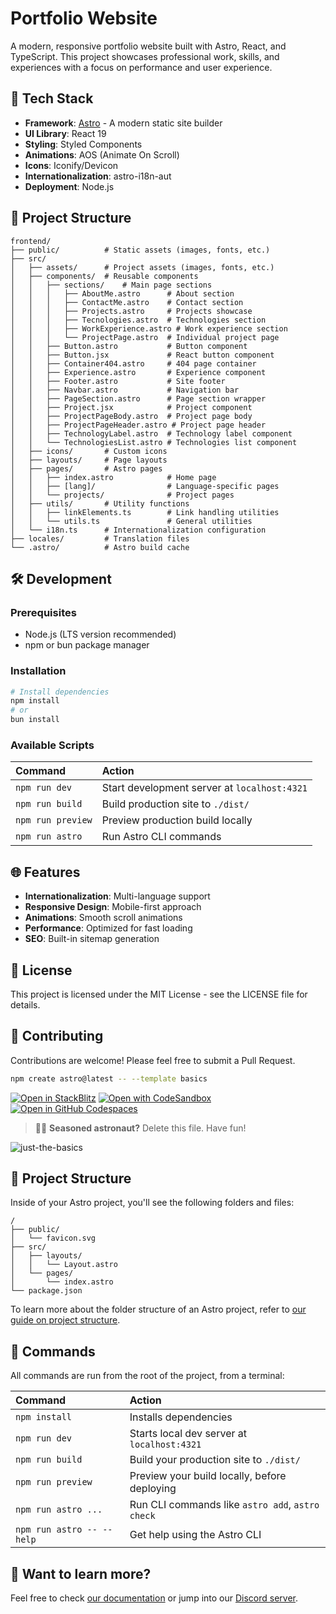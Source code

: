 # Portfolio Website

A modern, responsive portfolio website built with Astro, React, and TypeScript. This project showcases professional work, skills, and experiences with a focus on performance and user experience.

## 🚀 Tech Stack

- **Framework**: [Astro](https://astro.build) - A modern static site builder
- **UI Library**: React 19
- **Styling**: Styled Components
- **Animations**: AOS (Animate On Scroll)
- **Icons**: Iconify/Devicon
- **Internationalization**: astro-i18n-aut
- **Deployment**: Node.js

## 📁 Project Structure

```text
frontend/
├── public/          # Static assets (images, fonts, etc.)
├── src/
│   ├── assets/      # Project assets (images, fonts, etc.)
│   ├── components/  # Reusable components
│   │   ├── sections/    # Main page sections
│   │   │   ├── AboutMe.astro      # About section
│   │   │   ├── ContactMe.astro    # Contact section
│   │   │   ├── Projects.astro     # Projects showcase
│   │   │   ├── Tecnologies.astro  # Technologies section
│   │   │   ├── WorkExperience.astro # Work experience section
│   │   │   └── ProjectPage.astro  # Individual project page
│   │   ├── Button.astro           # Button component
│   │   ├── Button.jsx             # React button component
│   │   ├── Container404.astro     # 404 page container
│   │   ├── Experience.astro       # Experience component
│   │   ├── Footer.astro           # Site footer
│   │   ├── Navbar.astro           # Navigation bar
│   │   ├── PageSection.astro      # Page section wrapper
│   │   ├── Project.jsx            # Project component
│   │   ├── ProjectPageBody.astro  # Project page body
│   │   ├── ProjectPageHeader.astro # Project page header
│   │   ├── TechnologyLabel.astro  # Technology label component
│   │   └── TechnologiesList.astro # Technologies list component
│   ├── icons/       # Custom icons
│   ├── layouts/     # Page layouts
│   ├── pages/       # Astro pages
│   │   ├── index.astro            # Home page
│   │   ├── [lang]/                # Language-specific pages
│   │   └── projects/              # Project pages
│   ├── utils/       # Utility functions
│   │   ├── linkElements.ts        # Link handling utilities
│   │   └── utils.ts               # General utilities
│   └── i18n.ts      # Internationalization configuration
├── locales/         # Translation files
└── .astro/          # Astro build cache
```

## 🛠️ Development

### Prerequisites

- Node.js (LTS version recommended)
- npm or bun package manager

### Installation

```bash
# Install dependencies
npm install
# or
bun install
```

### Available Scripts

| Command           | Action                                           |
| :---------------- | :----------------------------------------------- |
| `npm run dev`     | Start development server at `localhost:4321`     |
| `npm run build`   | Build production site to `./dist/`               |
| `npm run preview` | Preview production build locally                 |
| `npm run astro`   | Run Astro CLI commands                           |

## 🌐 Features

- **Internationalization**: Multi-language support
- **Responsive Design**: Mobile-first approach
- **Animations**: Smooth scroll animations
- **Performance**: Optimized for fast loading
- **SEO**: Built-in sitemap generation

## 📝 License

This project is licensed under the MIT License - see the LICENSE file for details.

## 🤝 Contributing

Contributions are welcome! Please feel free to submit a Pull Request.

```sh
npm create astro@latest -- --template basics
```

[![Open in StackBlitz](https://developer.stackblitz.com/img/open_in_stackblitz.svg)](https://stackblitz.com/github/withastro/astro/tree/latest/examples/basics)
[![Open with CodeSandbox](https://assets.codesandbox.io/github/button-edit-lime.svg)](https://codesandbox.io/p/sandbox/github/withastro/astro/tree/latest/examples/basics)
[![Open in GitHub Codespaces](https://github.com/codespaces/badge.svg)](https://codespaces.new/withastro/astro?devcontainer_path=.devcontainer/basics/devcontainer.json)

> 🧑‍🚀 **Seasoned astronaut?** Delete this file. Have fun!

![just-the-basics](https://github.com/withastro/astro/assets/2244813/a0a5533c-a856-4198-8470-2d67b1d7c554)

## 🚀 Project Structure

Inside of your Astro project, you'll see the following folders and files:

```text
/
├── public/
│   └── favicon.svg
├── src/
│   ├── layouts/
│   │   └── Layout.astro
│   └── pages/
│       └── index.astro
└── package.json
```

To learn more about the folder structure of an Astro project, refer to [our guide on project structure](https://docs.astro.build/en/basics/project-structure/).

## 🧞 Commands

All commands are run from the root of the project, from a terminal:

| Command                   | Action                                           |
| :------------------------ | :----------------------------------------------- |
| `npm install`             | Installs dependencies                            |
| `npm run dev`             | Starts local dev server at `localhost:4321`      |
| `npm run build`           | Build your production site to `./dist/`          |
| `npm run preview`         | Preview your build locally, before deploying     |
| `npm run astro ...`       | Run CLI commands like `astro add`, `astro check` |
| `npm run astro -- --help` | Get help using the Astro CLI                     |

## 👀 Want to learn more?

Feel free to check [our documentation](https://docs.astro.build) or jump into our [Discord server](https://astro.build/chat).
